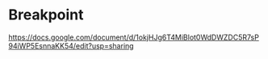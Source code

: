 # Breakpoint

https://docs.google.com/document/d/1okjHJg6T4MiBlot0WdDWZDC5R7sP94iWP5EsnnaKK54/edit?usp=sharing
